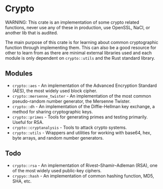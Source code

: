 # Crypto

WARNING: This crate is an implementation of some crypto related functions, never use any of these in
production, use OpenSSL, NaCl, or another lib that is audited.

The main purpose of this crate is for learning about common cryptographic function through implementing them. This can
also be a good resource for other to learn from as there are minimal external libraries used and each module is only
dependent on `crypto::utils` and the Rust standard library.

## Modules

* `crypto::aes` - An implementation of the Advanced Encryption Standard (AES), the most widely used block cipher.
* `crypto::mersenne_twister` - An implementation of the most common pseudo-random number generator, the Mersenne Twister.
* `crypto::dh` - An implementation of the Diffie-Hellman key exchange, a method for sharing cryptographic keys.
* `crypto::primes` - Tools for generating primes and testing primarily. Useful for RSA.
* `crypto::cryptanalysis` - Tools to attack crypto systems.
* `crypto::utils` - Wrappers and utilities for working with base64, hex, byte arrays, and random number generators.

## Todo

* `crypto::rsa` - An implementation of Rivest–Shamir–Adleman (RSA), one of the most widely used public-key ciphers.
* `crypyo::hash` - An implementation of common hashing function, MD5, SHA, etc.